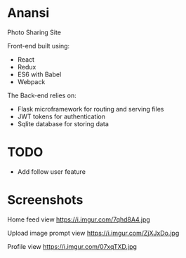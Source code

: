 # Anansi
Photo Sharing Site

Front-end built using:
* React
* Redux
* ES6 with Babel
* Webpack

The Back-end relies on:
* Flask microframework for routing and serving files
* JWT tokens for authentication
* Sqlite database for storing data

# TODO
* Add follow user feature

# Screenshots

Home feed view
https://i.imgur.com/7qhd8A4.jpg


Upload image prompt view
https://i.imgur.com/ZjXJxDo.jpg

Profile view
https://i.imgur.com/07xqTXD.jpg
